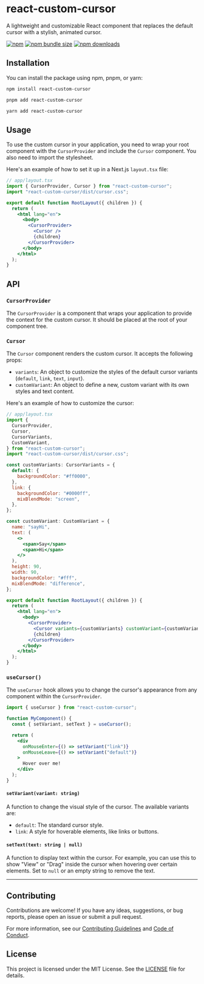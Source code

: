 # react-custom-cursor

A lightweight and customizable React component that replaces the default cursor with a stylish, animated cursor.

[![npm](https://img.shields.io/npm/v/react-custom-cursor)](https://www.npmjs.com/package/react-custom-cursor)
[![npm bundle size](https://img.shields.io/bundlephobia/minzip/react-custom-cursor)](https://bundlephobia.com/package/react-custom-cursor)
[![npm downloads](https://img.shields.io/npm/dt/react-custom-cursor)](https://www.npmjs.com/package/react-custom-cursor)

## Installation

You can install the package using npm, pnpm, or yarn:

```bash
npm install react-custom-cursor
```

```bash
pnpm add react-custom-cursor
```

```bash
yarn add react-custom-cursor
```

## Usage

To use the custom cursor in your application, you need to wrap your root component with the `CursorProvider` and include the `Cursor` component. You also need to import the stylesheet.

Here's an example of how to set it up in a Next.js `layout.tsx` file:

```jsx
// app/layout.tsx
import { CursorProvider, Cursor } from "react-custom-cursor";
import "react-custom-cursor/dist/cursor.css";

export default function RootLayout({ children }) {
  return (
    <html lang="en">
      <body>
        <CursorProvider>
          <Cursor />
          {children}
        </CursorProvider>
      </body>
    </html>
  );
}
```

## API

### `CursorProvider`

The `CursorProvider` is a component that wraps your application to provide the context for the custom cursor. It should be placed at the root of your component tree.

### `Cursor`

The `Cursor` component renders the custom cursor. It accepts the following props:

- `variants`: An object to customize the styles of the default cursor variants (`default`, `link`, `text`, `input`).
- `customVariant`: An object to define a new, custom variant with its own styles and text content.

Here's an example of how to customize the cursor:

```jsx
// app/layout.tsx
import {
  CursorProvider,
  Cursor,
  CursorVariants,
  CustomVariant,
} from "react-custom-cursor";
import "react-custom-cursor/dist/cursor.css";

const customVariants: CursorVariants = {
  default: {
    backgroundColor: "#ff0000",
  },
  link: {
    backgroundColor: "#0000ff",
    mixBlendMode: "screen",
  },
};

const customVariant: CustomVariant = {
  name: "sayHi",
  text: (
    <>
      <span>Say</span>
      <span>Hi</span>
    </>
  ),
  height: 90,
  width: 90,
  backgroundColor: "#fff",
  mixBlendMode: "difference",
};

export default function RootLayout({ children }) {
  return (
    <html lang="en">
      <body>
        <CursorProvider>
          <Cursor variants={customVariants} customVariant={customVariant} />
          {children}
        </CursorProvider>
      </body>
    </html>
  );
}
```

### `useCursor()`

The `useCursor` hook allows you to change the cursor's appearance from any component within the `CursorProvider`.

```jsx
import { useCursor } from "react-custom-cursor";

function MyComponent() {
  const { setVariant, setText } = useCursor();

  return (
    <div
      onMouseEnter={() => setVariant("link")}
      onMouseLeave={() => setVariant("default")}
    >
      Hover over me!
    </div>
  );
}
```

#### `setVariant(variant: string)`

A function to change the visual style of the cursor. The available variants are:

- `default`: The standard cursor style.
- `link`: A style for hoverable elements, like links or buttons.

#### `setText(text: string | null)`

A function to display text within the cursor. For example, you can use this to show "View" or "Drag" inside the cursor when hovering over certain elements. Set to `null` or an empty string to remove the text.

---

## Contributing

Contributions are welcome! If you have any ideas, suggestions, or bug reports, please open an issue or submit a pull request.

For more information, see our [Contributing Guidelines](CONTRIBUTING.md) and [Code of Conduct](CODE_OF_CONDUCT.md).

## License

This project is licensed under the MIT License. See the [LICENSE](LICENSE) file for details.
